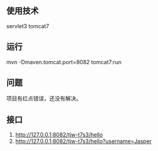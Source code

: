 ## 使用技术
servlet3
tomcat7

## 运行
mvn -Dmaven.tomcat.port=8082 tomcat7:run

## 问题
项目有红点错误，还没有解决。

## 接口
1. http://127.0.0.1:8082/tjw-t7s3/hello
2. http://127.0.0.1:8082/tjw-t7s3/hello?username=Jasper